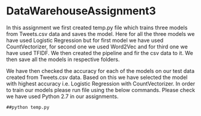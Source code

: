 # DataWarehouseAssignment3

In this assignment we first created temp.py file which trains three models from Tweets.csv data and saves the model. Here for all the three models we have used Logistic Regression but for first model we have used CountVectorizer, for second one we used Word2Vec and for third one we have used TFIDF. We then created the pipeline and fir the csv data to it. We then save all the models in respective folders.

We have then checked the accuracy for each of the models on our test data created from Tweets.csv data. Based on this we have selected the model with highest accuracy i.e. Logistic Regression with CountVectorizer. In order to train our models please run file using the below commands. Please check we have used Python 2.7 in our assignments.

```
##python temp.py
```
